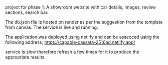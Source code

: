 project for phase 1;
A showroom website with car details, images, review sections, search bar.

The db.json file is hosted on render as per the suggestion from the template from canvas. The service is live and running.

The application was deployed using netlify and can be assecced using the following address;
https://capable-cassata-2516ad.netlify.app/

service is slow therefore refresh a few times for it to produce the appropriate results.